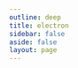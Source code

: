 ```yaml
---
outline: deep
title: electron
sidebar: false
aside: false
layout: page
---
```


<base-index :title="$frontmatter.title"/>
